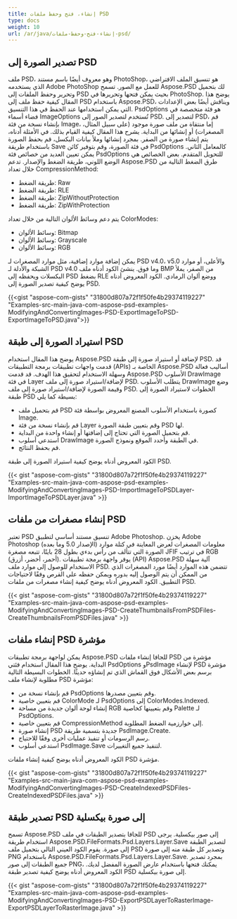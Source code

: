 ```yaml
---
title: إنشاء، فتح وحفظ ملفات PSD
type: docs
weight: 10
url: /ar/java/إنشاء-فتح-وحفظ-ملفات-psd/
---
```


## **تصدير الصورة إلى PSD**
ملف PSD، وهو معروف أيضًا باسم مستند PhotoShop، هو تنسيق الملف الافتراضي الذي يستخدمه Adobe PhotoShop للعمل مع الصور. تسمح Aspose.PSD لك بتحميل وتحرير وحفظ الملفات إلى PSD بحيث يمكن فتحها وتحريرها في PhotoShop. يوضح هذا المقال كيفية حفظ ملف إلى PSD باستخدام Aspose.PSD، ويناقش أيضًا بعض الإعدادات التي يمكن استخدامها عند الحفظ في هذا التنسيق. PsdOptions هو فئة متخصصة في فضاء أسماء ImageOptions تُستخدم لتصدير الصور إلى PSD. لتصدير إلى PSD، قم بإنشاء نسخة من فئة Image، إما منتقاة من ملف صورة موجود (على سبيل المثال، المصغرات) أو إنشائها من البداية. يشرح هذا المقال كيفية القيام بذلك. في الأمثلة أدناه، يتم إنشاء صورة من الصفر. بمجرد إنشائها وملأ بيانات البكسل، قم بحفظ الصورة باستخدام طريقة Save في فئة الصورة، وقم بتوفير كائن PsdOptions كالمعامل الثاني. يمكن تعيين العديد من خصائص فئة PsdOptions للتحويل المتقدم. بعض الخصائص هي الوضع اللوني، طريقة الضغط والإصدار. تدعم Aspose.PSD طرق الضغط التالية من خلال تعداد CompressionMethod:

- طريقة الضغط: Raw
- طريقة الضغط: RLE
- طريقة الضغط: ZipWithoutProtection
- طريقة الضغط: ZipWithProtection

يتم دعم وسائط الألوان التالية من خلال تعداد ColorModes:

- وسائط الألوان: Bitmap
- وسائط الألوان: Grayscale
- وسائط الألوان: RGB



يمكن إضافة موارد إضافية، مثل موارد المصغرات لـ PSD v4.0، v5.0 والأعلى، أو موارد الشبكة والأدلة لـ PSD v4.0 وما فوق. ينشئ الكود أدناه ملف BMP من الصفر، يملأ البكسلات ويحفظه إلى PSD بضغط RLE ووضع ألوان الرمادي. الكود المعروض أدناه يوضح كيفية تصدير الصورة إلى PSD.



{{<gist "aspose-com-gists" "31800d807a72f1f50fe4b29374119227" "Examples-src-main-java-com-aspose-psd-examples-ModifyingAndConvertingImages-PSD-ExportImageToPSD-ExportImageToPSD.java">}}
## **استيراد الصورة إلى طبقة PSD**
يوضح هذا المقال استخدام Aspose.PSD لإضافة أو استيراد صورة إلى طبقة PSD. قد قدمت واجهات تطبيقات برمجة التطبيقات (APIs) الخاصة بـ Aspose.PSD أساليب فعالة وسهلة الاستخدام لتحقيق هذا الهدف. قد قدمت Aspose.PSD الأسلوب DrawImage في فئة Layer لإضافة/استيراد صورة إلى ملف PSD. يتطلب الأسلوب DrawImage وضع وقيمة الصورة لإضافة/استيراد صورة إلى ملف PSD. الخطوات لاستيراد الصورة إلى طبقة PSD بسيطة كما يلي:

- قم بتحميل ملف PSD كصورة باستخدام الأسلوب المصنع المعروض بواسطة فئة Image.
- قم بإنشاء نسخة من فئة Layer وقم بتعيين طبقة الصورة PSD لها.
- قم بتحميل الصورة التي تحتاج إلى إضافتها أو إنشاء واحدة من البداية.
- استدعي أسلوب DrawImage في الطبقة وأحدد الموقع ونموذج الصورة.
- قم بحفظ النتائج. 



الكود المعروض أدناه يوضح كيفية استيراد الصورة إلى طبقة PSD.



{{< gist "aspose-com-gists" "31800d807a72f1f50fe4b29374119227" "Examples-src-main-java-com-aspose-psd-examples-ModifyingAndConvertingImages-PSD-ImportImageToPSDLayer-ImportImageToPSDLayer.java" >}}

## **إنشاء مصغرات من ملفات PSD**
تعتبر PSD تنسيق مستند أساسي لتطبيق Adobe Photoshop. يخزن Adobe Photoshop (الإصدار 5.0 وما بعده) معلومات المصغرات لعرض المعاينة في كتلة موارد الصورة التي تتألف من رأس بدءي بطول 28 بايتًا، تتبعه مصغرة JFIF في ترتيب RGB (أحمر، أخضر، أزرق). يوفر واجهة برمجة تطبيقات (API) Aspose.PSD آلية سهلة الاستخدام للوصول إلى موارد ملف PSD. تتضمن هذه الموارد أيضًا مورد المصغرات الذي من الممكن أن يتم الوصول إليه بدوره ويمكن حفظه على القرص وفقًا لاحتياجات التطبيق. الكود المعروض أدناه يوضح كيفية إنشاء مصغرات من ملفات PSD.



{{< gist "aspose-com-gists" "31800d807a72f1f50fe4b29374119227" "Examples-src-main-java-com-aspose-psd-examples-ModifyingAndConvertingImages-PSD-CreateThumbnailsFromPSDFiles-CreateThumbnailsFromPSDFiles.java" >}}

## **إنشاء ملفات PSD مؤشرة**
يمكن لواجهة برمجة تطبيقات Aspose.PSD للجافا إنشاء ملفات PSD مؤشرة من البداية. يوضح هذا المقال استخدام فئتي PsdOptions وPsdImage لإنشاء PSD مؤشرة برسم بعض الأشكال فوق القماش الذي تم إنشاؤه حديثًا. الخطوات البسيطة التالية مطلوبة لإنشاء ملف PSD مؤشرة:

- قم بإنشاء نسخة من PsdOptions وقم بتعيين مصدرها.
- قم بتعيين خاصية ColorMode لـ PsdOptions إلى ColorModes.Indexed.
- إنشاء لوحة ألوان جديدة من مساحة RGB وقم بتعيينها كخاصية Palette لـ PsdOptions.
- قم بتعيين خاصية CompressionMethod إلى خوارزمية الضغط المطلوبة.
- إنشاء صورة PSD جديدة بتسمية طريقة PsdImage.Create.
- رسم الرسومات أو تنفيذ عمليات أخرى وفقًا للاحتياج.
- استدعي أسلوب PsdImage.Save لتنفيذ جميع التغييرات.



الكود المعروض أدناه يوضح كيفية إنشاء ملفات PSD مؤشرة.



{{< gist "aspose-com-gists" "31800d807a72f1f50fe4b29374119227" "Examples-src-main-java-com-aspose-psd-examples-ModifyingAndConvertingImages-PSD-CreateIndexedPSDFiles-CreateIndexedPSDFiles.java" >}}

## **تصدير طبقة PSD إلى صورة بيكسلية**
تسمح Aspose.PSD للجافا بتصدير الطبقات في ملف PSD إلى صور بيكسلية. يرجى استخدام طريقة Aspose.PSD.FileFormats.Psd.Layers.Layer.Save لتصدير الطبقة إلى صورة. يقوم الكود العيني التالي بتحميل ملف PSD وتصدير كل طبقة منه إلى صورة PNG باستخدام Aspose.PSD.FileFormats.Psd.Layers.Layer.Save. بمجرد تصدير جميع الطبقات إلى صور PNG، يمكنك فتحها باستخدام عارض الصورة المفضل لديك. الكود المعروض أدناه يوضح كيفية تصدير طبقة PSD إلى صورة بيكسلية.



{{< gist "aspose-com-gists" "31800d807a72f1f50fe4b29374119227" "Examples-src-main-java-com-aspose-psd-examples-ModifyingAndConvertingImages-PSD-ExportPSDLayerToRasterImage-ExportPSDLayerToRasterImage.java" >}}
